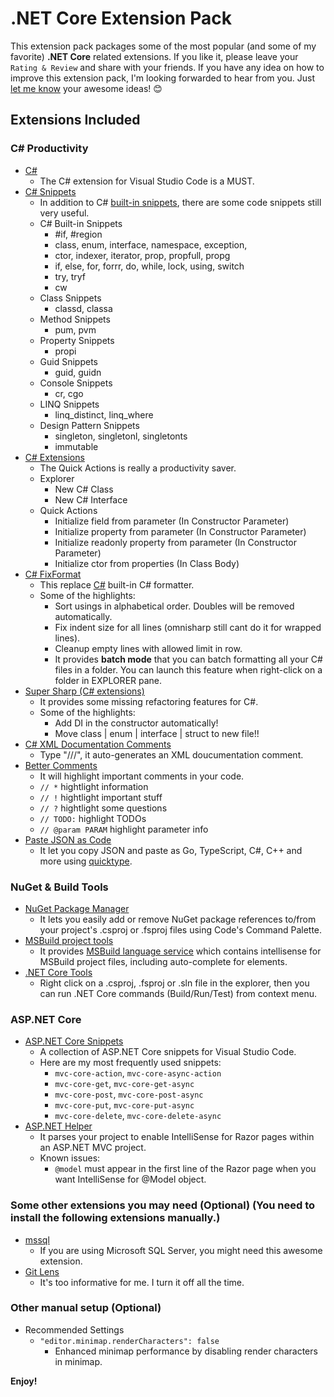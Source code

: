 # .NET Core Extension Pack

This extension pack packages some of the most popular (and some of my favorite) **.NET Core** related extensions.  If you like it, please leave your `Rating & Review` and share with your friends.  If you have any idea on how to improve this extension pack, I'm looking forwarded to hear from you.  Just [let me know](https://github.com/doggy8088/netcore-extension-pack/issues) your awesome ideas! 😊

## Extensions Included

### C# Productivity

- [C#](https://marketplace.visualstudio.com/items?itemName=ms-vscode.csharp)
    - The C# extension for Visual Studio Code is a MUST.
- [C# Snippets](https://marketplace.visualstudio.com/items?itemName=jorgeserrano.vscode-csharp-snippets)
    - In addition to C# [built-in snippets](https://msdn.microsoft.com/en-us/library/z41h7fat.aspx), there are some code snippets still very useful.
    - C# Built-in Snippets
        - #if, #region
        - class, enum, interface, namespace, exception, 
        - ctor, indexer, iterator, prop, propfull, propg
        - if, else, for, forrr, do, while, lock, using, switch
        - try, tryf
        - cw
    - Class Snippets
        - classd, classa
    - Method Snippets
        - pum, pvm
    - Property Snippets
        - propi
    - Guid Snippets
        - guid, guidn
    - Console Snippets
        - cr, cgo
    - LINQ Snippets
        - linq_distinct, linq_where
    - Design Pattern Snippets
        - singleton, singletonl, singletonts
        - immutable
- [C# Extensions](https://marketplace.visualstudio.com/items?itemName=jchannon.csharpextensions)
    - The Quick Actions is really a productivity saver.
    - Explorer
        - New C# Class
        - New C# Interface
    - Quick Actions
        - Initialize field from parameter (In Constructor Parameter)
        - Initialize property from parameter (In Constructor Parameter)
        - Initialize readonly property from parameter (In Constructor Parameter)
        - Initialize ctor from properties (In Class Body)
- [C# FixFormat](https://marketplace.visualstudio.com/items?itemName=Leopotam.csharpfixformat)
    - This replace [C#](https://marketplace.visualstudio.com/items?itemName=ms-vscode.csharp) built-in C# formatter.
    - Some of the highlights:
        - Sort usings in alphabetical order. Doubles will be removed automatically.
        - Fix indent size for all lines (omnisharp still cant do it for wrapped lines).
        - Cleanup empty lines with allowed limit in row.
        - It provides **batch mode** that you can batch formatting all your C# files in a folder.  You can launch this feature when right-click on a folder in EXPLORER pane.
- [Super Sharp (C# extensions)](https://marketplace.visualstudio.com/items?itemName=craigthomas.supersharp)
    - It provides some missing refactoring features for C#.
    - Some of the highlights:
        - Add DI in the constructor automatically!
        - Move class | enum | interface | struct to new file!!
- [C# XML Documentation Comments](https://marketplace.visualstudio.com/items?itemName=k--kato.docomment)
    - Type "///", it auto-generates an XML doucumentation comment.
- [Better Comments](https://marketplace.visualstudio.com/items?itemName=aaron-bond.better-comments)
    - It will highlight important comments in your code.
    - `// *` hightlight information
    - `// !` hightlight important stuff
    - `// ?` hightlight some questions
    - `// TODO:` highlight TODOs
    - `// @param PARAM` highlight parameter info
- [Paste JSON as Code](https://marketplace.visualstudio.com/items?itemName=quicktype.quicktype)
    - It let you copy JSON and paste as Go, TypeScript, C#, C++ and more using [quicktype](https://app.quicktype.io/#l=cs).

### NuGet & Build Tools

- [NuGet Package Manager](https://marketplace.visualstudio.com/items?itemName=jmrog.vscode-nuget-package-manager)
    - It lets you easily add or remove NuGet package references to/from your project's .csproj or .fsproj files using Code's Command Palette.
- [MSBuild project tools](https://marketplace.visualstudio.com/items?itemName=tintoy.msbuild-project-tools)
    - It provides [MSBuild language service](https://github.com/tintoy/msbuild-project-tools-server/) which contains intellisense for MSBuild project files, including auto-complete for <PackageReference> elements.
- [.NET Core Tools](https://marketplace.visualstudio.com/items?itemName=formulahendry.dotnet)
    - Right click on a .csproj, .fsproj or .sln file in the explorer, then you can run .NET Core commands (Build/Run/Test) from context menu.

### ASP.NET Core

- [ASP.NET Core Snippets](https://marketplace.visualstudio.com/items?itemName=rahulsahay.csharp-aspnetcore)
    - A collection of ASP.NET Core snippets for Visual Studio Code.
    - Here are my most frequently used snippets:
        - `mvc-core-action`, `mvc-core-async-action`
        - `mvc-core-get`, `mvc-core-get-async`
        - `mvc-core-post`, `mvc-core-post-async`
        - `mvc-core-put`, `mvc-core-put-async`
        - `mvc-core-delete`, `mvc-core-delete-async`
- [ASP.NET Helper](https://marketplace.visualstudio.com/items?itemName=schneiderpat.aspnet-helper)
    - It parses your project to enable IntelliSense for Razor pages within an ASP.NET MVC project.
    - Known issues:
        - `@model` must appear in the first line of the Razor page when you want IntelliSense for @Model object.

### Some other extensions you may need (Optional) (You need to install the following extensions manually.)

- [mssql](https://marketplace.visualstudio.com/items?itemName=ms-mssql.mssql)
    - If you are using Microsoft SQL Server, you might need this awesome extension.
- [Git Lens](https://marketplace.visualstudio.com/items?itemName=eamodio.gitlens)
    - It's too informative for me.  I turn it off all the time.

### Other manual setup (Optional)

- Recommended Settings
    - `"editor.minimap.renderCharacters": false`
        - Enhanced minimap performance by disabling render characters in minimap.

**Enjoy!**